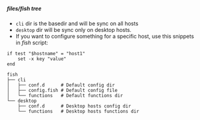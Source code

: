 ##### files/fish tree

- ``cli`` dir is the basedir and will be sync on all hosts
- ``desktop`` dir will be sync only on desktop hosts.
- If you want to configure something for a specific host, use this snippets in *fish* script:
```
if test "$hostname" = "host1" 
    set -x key "value"
end
```

```
fish
├── cli
│   ├── conf.d      # Default config dir
│   ├── config.fish # Default config file
│   └── functions   # Default functions dir
└── desktop
    ├── conf.d      # Desktop hosts config dir
    └── functions   # Desktop hosts functions dir
```
